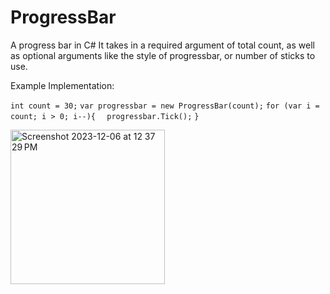 # ProgressBar
A progress bar in C#
It takes in a required argument of total count, as well as optional arguments like the style of progressbar, or number of sticks to use.


Example Implementation:

`int count = 30;`
`var progressbar = new ProgressBar(count);`
`for (var i = count; i > 0; i--){`
`  progressbar.Tick();`
`}`

<img width="247" alt="Screenshot 2023-12-06 at 12 37 29 PM" src="https://github.com/hamza-siddiq/ProgressBar/assets/92462002/dc274db3-dc5f-4a0d-af94-a62b2e9acb6a">
